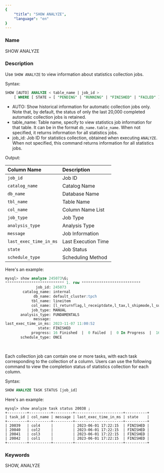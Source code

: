 ```yaml
---
{
    "title": "SHOW ANALYZE",
    "language": "en"
}
---
```


<!--
Licensed to the Apache Software Foundation (ASF) under one
or more contributor license agreements.  See the NOTICE file
distributed with this work for additional information
regarding copyright ownership.  The ASF licenses this file
to you under the Apache License, Version 2.0 (the
"License"); you may not use this file except in compliance
with the License.  You may obtain a copy of the License at

  http://www.apache.org/licenses/LICENSE-2.0

Unless required by applicable law or agreed to in writing,
software distributed under the License is distributed on an
"AS IS" BASIS, WITHOUT WARRANTIES OR CONDITIONS OF ANY
KIND, either express or implied.  See the License for the
specific language governing permissions and limitations
under the License.
-->



### Name

SHOW ANALYZE

### Description

Use `SHOW ANALYZE` to view information about statistics collection jobs.

Syntax:

```SQL
SHOW [AUTO] ANALYZE < table_name | job_id >
    [ WHERE [ STATE = [ "PENDING" | "RUNNING" | "FINISHED" | "FAILED" ] ] ];
```

- AUTO: Show historical information for automatic collection jobs only. Note that, by default, the status of only the last 20,000 completed automatic collection jobs is retained.
- table_name: Table name, specify to view statistics job information for that table. It can be in the format `db_name.table_name`. When not specified, it returns information for all statistics jobs.
- job_id: Job ID for statistics collection, obtained when executing `ANALYZE`. When not specified, this command returns information for all statistics jobs.

Output:

| Column Name           | Description      |
| :--------------------- | :--------------- |
| `job_id`               | Job ID           |
| `catalog_name`         | Catalog Name     |
| `db_name`              | Database Name    |
| `tbl_name`             | Table Name       |
| `col_name`             | Column Name List |
| `job_type`             | Job Type         |
| `analysis_type`        | Analysis Type    |
| `message`              | Job Information  |
| `last_exec_time_in_ms` | Last Execution Time |
| `state`                | Job Status       |
| `schedule_type`        | Scheduling Method |

Here's an example:

```sql
mysql> show analyze 245073\G;
*************************** 1. row ***************************
              job_id: 245073
        catalog_name: internal
             db_name: default_cluster:tpch
            tbl_name: lineitem
            col_name: [l_returnflag,l_receiptdate,l_tax,l_shipmode,l_suppkey,l_shipdate,l_commitdate,l_partkey,l_orderkey,l_quantity,l_linestatus,l_comment,l_extendedprice,l_linenumber,l_discount,l_shipinstruct]
            job_type: MANUAL
       analysis_type: FUNDAMENTALS
             message: 
last_exec_time_in_ms: 2023-11-07 11:00:52
               state: FINISHED
            progress: 16 Finished  |  0 Failed  |  0 In Progress  |  16 Total
       schedule_type: ONCE
```

<br/>

Each collection job can contain one or more tasks, with each task corresponding to the collection of a column. Users can use the following command to view the completion status of statistics collection for each column.

Syntax:

```sql
SHOW ANALYZE TASK STATUS [job_id]
```

Here's an example:

```
mysql> show analyze task status 20038 ;
+---------+----------+---------+----------------------+----------+
| task_id | col_name | message | last_exec_time_in_ms | state    |
+---------+----------+---------+----------------------+----------+
| 20039   | col4     |         | 2023-06-01 17:22:15  | FINISHED |
| 20040   | col2     |         | 2023-06-01 17:22:15  | FINISHED |
| 20041   | col3     |         | 2023-06-01 17:22:15  | FINISHED |
| 20042   | col1     |         | 2023-06-01 17:22:15  | FINISHED |
+---------+----------+---------+----------------------+----------+
```

### Keywords

SHOW, ANALYZE
